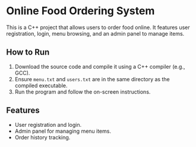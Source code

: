 # Online Food Ordering System
This is a C++ project that allows users to order food online. It features user registration, login, menu browsing, and an admin panel to manage items.

## How to Run
1. Download the source code and compile it using a C++ compiler (e.g., GCC).
2. Ensure `menu.txt` and `users.txt` are in the same directory as the compiled executable.
3. Run the program and follow the on-screen instructions.

## Features
- User registration and login.
- Admin panel for managing menu items.
- Order history tracking.
